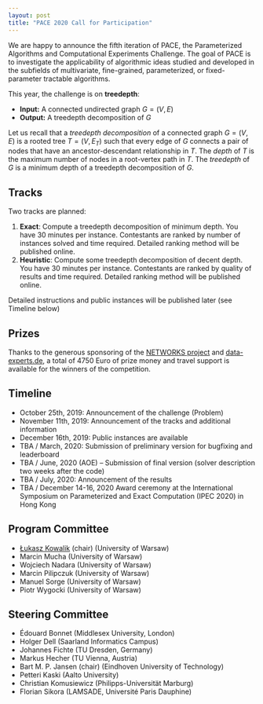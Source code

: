 ```yaml
---
layout: post
title: "PACE 2020 Call for Participation"
---
```


We are happy to announce the fifth iteration of PACE, the Parameterized Algorithms and Computational Experiments Challenge. The goal of PACE is to investigate the applicability of algorithmic ideas studied and developed in the subfields of multivariate, fine-grained, parameterized, or fixed-parameter tractable algorithms. 

This year, the challenge is on **treedepth**:

- **Input:**  A connected undirected graph $G=(V,E)$
- **Output:**  A treedepth decomposition of $G$

Let us recall that a *treedepth decomposition* of a connected graph $G=(V,E)$ is a rooted tree $T=(V,E_T)$ such that every edge of $G$ connects a pair of nodes that have an ancestor-descendant relationship in $T$. The *depth* of $T$ is the maximum number of nodes in a root-vertex path in $T$. The *treedepth* of $G$ is a minimum depth of a treedepth decomposition of $G$.

## Tracks

Two tracks are planned:

 1. **Exact**: Compute a treedepth decomposition of minimum depth. You have 30 minutes per instance.  Contestants are ranked by number of instances solved and time required. Detailed ranking method will be published online.
 2.  **Heuristic**: Compute some treedepth decomposition of decent depth. You have 30 minutes per instance. Contestants are ranked by quality of results and time required. Detailed ranking method will be published online.

Detailed instructions and public instances will be published later (see Timeline below)

## Prizes
Thanks to the generous sponsoring of the [NETWORKS project](http://thenetworkcenter.nl/) and [data-experts.de](https://data-experts.de), a total of 4750 Euro of prize money and travel support is available for the winners of the competition.

## Timeline

- October 25th, 2019: Announcement of the challenge (Problem)  
- November 11th, 2019: Announcement of the tracks and additional information 
- December 16th, 2019: Public instances are available  
- TBA / March, 2020: Submission of preliminary version for bugfixing and leaderboard
- TBA / June, 2020 (AOE) – Submission of final version (solver description two weeks after the code)  
- TBA / July, 2020: Announcement of the results  
- TBA / December 14-16, 2020 Award ceremony at the International Symposium on Parameterized and Exact Computation (IPEC 2020) in Hong Kong


## Program Committee

- [Łukasz Kowalik](mailto:kowalik@mimuw.edu.pl) (chair) (University of Warsaw)
- Marcin Mucha (University of Warsaw)
- Wojciech Nadara (University of Warsaw)
- Marcin Pilipczuk (University of Warsaw)
- Manuel Sorge (University of Warsaw)
- Piotr Wygocki (University of Warsaw)

## Steering Committee

- Édouard Bonnet (Middlesex University, London)
- Holger Dell (Saarland Informatics Campus)
- Johannes Fichte (TU Dresden, Germany)
- Markus Hecher (TU Vienna, Austria)
- Bart M. P. Jansen (chair) (Eindhoven University of Technology)
- Petteri Kaski (Aalto University)
- Christian Komusiewicz (Philipps-Universität Marburg)
- Florian Sikora (LAMSADE, Université Paris Dauphine)



